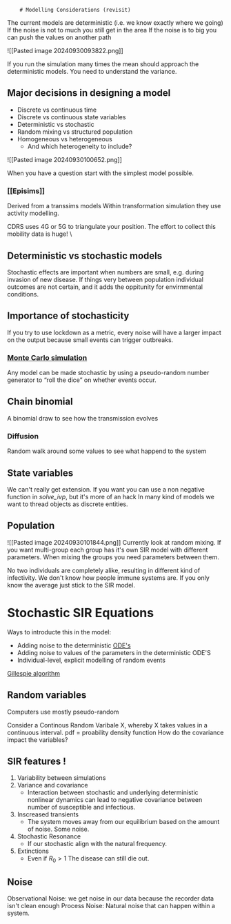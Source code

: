 		# Modelling Considerations (revisit)
The current models are deterministic (i.e. we know exactly where we going)
If the noise is not to much you still get in the area
If the noise is to big you can push the values on another path

![[Pasted image 20240930093822.png]]

If you run the simulation many times the mean should approach the deterministic models.
You need to understand the variance. 

## Major decisions in designing a model
- Discrete vs continuous time
- Discrete vs continuous state variables
- Deterministic vs stochastic
- Random mixing vs structured population
- Homogeneous vs heterogeneous
	- And which heterogeneity to include?

![[Pasted image 20240930100652.png]]

When you have a question start with the simplest model possible.
### [[Episims]]
Derived from a transsims models
Within transformation simulation they use activity modelling.

CDRS uses 4G or 5G to triangulate your position.
The effort to collect this mobility data is huge!
\
## Deterministic vs stochastic models
Stochastic effects are important when numbers are small, e.g. during invasion of new disease.
If things very between population individual outcomes are not certain, and it adds the oppitunity for envirnmental conditions.

## Importance of stochasticity
If you try to use lockdown as a metric, every noise will have a larger impact on the output because small events can trigger outbreaks.

### [Monte Carlo simulation](Monte%20Carlo%Method)
Any model can be made stochastic by using a pseudo-random number generator to “roll the dice” on whether events occur.

## Chain binomial
A binomial draw to see how the transmission evolves

### Diffusion
Random walk around some values to see what happend to the system

## State variables
We can't really get extension.
If you want you can use a non negative function in *solve_ivp*, but it's more of an hack
In many kind of models we want to thread objects as discrete entities.

## Population
![[Pasted image 20240930101844.png]]
Currently look at random mixing.
If you want multi-group each group has it's own SIR model with different parameters.
When mixing the groups you need parameters between them.

No two individuals are completely alike, resulting in different kind of infectivity.
We don't know how people immune systems are.
If you only know the average just stick to the SIR model.

# Stochastic SIR Equations
Ways to introducte this in the model:
- Adding noise to the deterministic [ODE's]()
- Adding noise to values of the parameters in the deterministic ODE'S
- Individual-level, explicit modelling of random events

[Gillespie algorithm](Gillespie%20Algorithm)

## Random variables
Computers use mostly pseudo-random

Consider a Continous Random Varibale X, whereby X takes values in a continuous interval.
pdf = proability density function
How do the covariance impact the variables?

## SIR features !
1. Variability between simulations
2. Variance and covariance
	- Interaction between stochastic and underlying deterministic nonlinear dynamics can lead to negative covariance between number of susceptible and infectious.
3. Inscreased transients
	- The system moves away from our equilibrium based on the amount of noise. Some noise.
1. Stochastic Resonance
	- If our stochastic align with the natural frequency.
2. Extinctions
	- Even if $R_0 >1$ The disease can still die out. 

## Noise
Observational Noise: we get noise in our data because the recorder data isn't clean enough
Process Noise: Natural noise that can happen within a system.